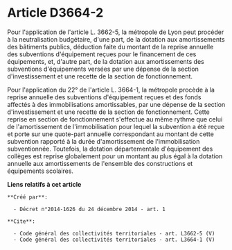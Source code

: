 # Article D3664-2

Pour l'application de l'article L. 3662-5, la métropole de Lyon peut procéder à la neutralisation budgétaire, d'une part, de
la dotation aux amortissements des bâtiments publics, déduction faite du montant de la reprise annuelle des subventions
d'équipement reçues pour le financement de ces équipements, et, d'autre part, de la dotation aux amortissements des
subventions d'équipements versées par une dépense de la section d'investissement et une recette de la section de
fonctionnement. 

Pour l'application du 22° de l'article L. 3664-1, la métropole procède à la reprise annuelle des subventions d'équipement
reçues et des fonds affectés à des immobilisations amortissables, par une dépense de la section d'investissement et une
recette de la section de fonctionnement. Cette reprise en section de fonctionnement s'effectue au même rythme que celui de
l'amortissement de l'immobilisation pour lequel la subvention a été reçue et porte sur une quote-part annuelle correspondant
au montant de cette subvention rapporté à la durée d'amortissement de l'immobilisation subventionnée. Toutefois, la dotation
départementale d'équipement des collèges est reprise globalement pour un montant au plus égal à la dotation annuelle aux
amortissements de l'ensemble des constructions et équipements scolaires.

**Liens relatifs à cet article**

	**Créé par**:

	  - Décret n°2014-1626 du 24 décembre 2014 - art. 1

	**Cite**:

	  - Code général des collectivités territoriales - art. L3662-5 (V)
	  - Code général des collectivités territoriales - art. L3664-1 (V)
